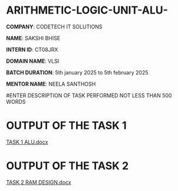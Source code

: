 # ARITHMETIC-LOGIC-UNIT-ALU-

**COMPANY**: CODETECH IT SOLUTIONS

**NAME**: SAKSHI BHISE

**INTERN ID**: CT08JRX

**DOMAIN NAME**: VLSI

**BATCH DURATION**: 5th january 2025 to 5th february 2025

**MENTOR NAME**: NEELA SANTHOSH

#ENTER DESCRIPTION OF TASK PERFORMED NOT LESS THAN 500 WORDS

# OUTPUT OF THE TASK 1

[TASK 1 ALU.docx](https://github.com/user-attachments/files/18320704/TASK.1.ALU.docx)

# OUTPUT OF THE TASK 2

[TASK 2 RAM DESIGN.docx](https://github.com/user-attachments/files/18320899/TASK.2.RAM.DESIGN.docx)


